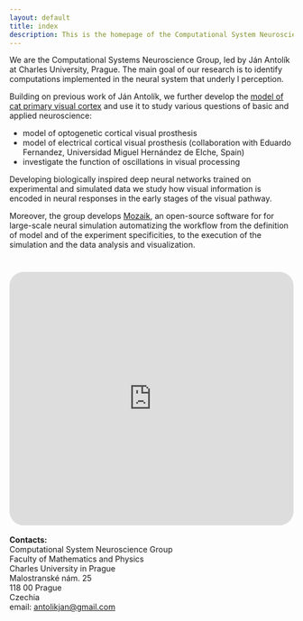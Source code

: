 ```yaml
---
layout: default
title: index
description: This is the homepage of the Computational System Neuroscience Group of Charles University, Prague. From here you can find our information about our research projects, software, publications, and project proposals.
---
```


We are the Computational Systems Neuroscience Group, led by Ján Antolík at Charles University, Prague. The main goal of our research is to identify computations implemented in the neural system that underly l perception.

Building on previous work of Ján Antolík, we further develop the <a href="https://www.biorxiv.org/content/10.1101/416156v4">model of cat primary visual cortex</a> and use it to study various questions of basic and applied neuroscience:

- model of optogenetic cortical visual prosthesis
- model of electrical cortical visual prosthesis (collaboration with Eduardo Fernandez, Universidad Miguel Hernández de Elche, Spain)
- investigate the function of oscillations in visual processing


Developing biologically inspired deep neural networks trained on experimental and simulated data we study how visual information is encoded in neural responses in the early stages of the visual pathway.

Moreover, the group develops [Mozaik](/software.html), an open-source software for for large-scale neural simulation automatizing the workflow from the definition of model and of the experiment specificities, to the execution of the simulation and the data analysis and visualization.

<div style="margin-top:40px">
    <div style="display:inline-block, width:60%">
        <div class="mapouter">
            <div class="gmap_canvas">
                <iframe src="https://www.google.com/maps/embed?pb=!1m14!1m8!1m3!1d2559.8947125084264!2d14.4006772!3d50.0882581!3m2!1i1024!2i768!4f13.1!3m3!1m2!1s0x0%3A0xdbc36558fd05ccd7!2sUniverzita%20Karlova%2C%20Matematicko-fyzik%C3%A1ln%C3%AD%20fakulta%2C%20Informatick%C3%A1%20sekce!5e0!3m2!1sit!2scz!4v1614553843320!5m2!1sit!2scz" height="450" style="border-radius:25px; border:0; width:100%" allowfullscreen="" loading="lazy"></iframe> 
            </div>
        </div>
    <div style="width:30%, padding-left:50px, display:inline-block">
        <br>
        <b>Contacts:</b>
        <br>
        Computational System Neuroscience Group <br>
        Faculty of Mathematics and Physics<br>
        Charles University in Prague<br>
        Malostranské nám. 25<br>
        118 00 Prague<br>
        Czechia<br>
        email: <a href="mailto:antolikjan@gmail.com">antolikjan@gmail.com</a>
    </div>
</div>

